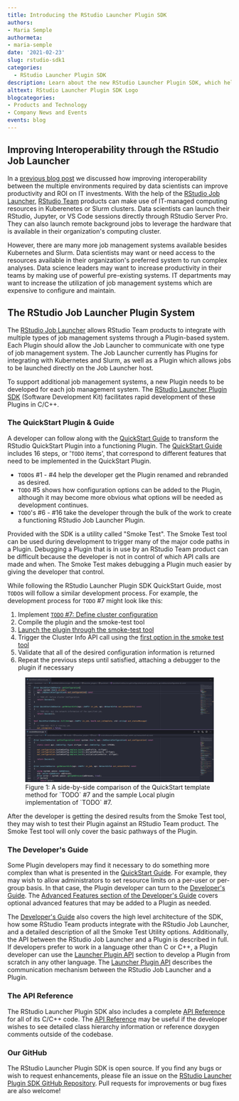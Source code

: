 ```yaml
---
title: Introducing the RStudio Launcher Plugin SDK
authors:
- Maria Semple
authormeta:
- maria-semple
date: '2021-02-23'
slug: rstudio-sdk1
categories:
  - RStudio Launcher Plugin SDK
description: Learn about the new RStudio Launcher Plugin SDK, which helps developers integrate their preferred Job Management System with RStudio Team products.
alttext: RStudio Launcher Plugin SDK Logo
blogcategories:
- Products and Technology
- Company News and Events
events: blog
---
```

## Improving Interoperability through the RStudio Job Launcher

In a <a href="https://blog.rstudio.com/2020/07/15/interoperability-maximize-analytic-investments/" target="_blank" rel="noopener noreferrer">previous blog post</a> we discussed how improving interoperability between the multiple environments required by data scientists can improve productivity and ROI on IT investments. With the help of the <a href="https://rstudio.com/resources/rstudioconf-2019/rstudio-job-launcher-changing-where-we-run-r-stuff/" target="_blank" rel="noopener noreferrer">RStudio Job Launcher</a>, <a href="https://rstudio.com/products/team/" target="_blank" rel="noopener noreferrer">RStudio Team</a> products can make use of IT-managed computing resources in Kuberenetes or Slurm clusters. Data scientists can launch their RStudio, Jupyter, or VS Code sessions directly through RStudio Server Pro. They can also launch remote background jobs to leverage the hardware that is available in their organization's computing cluster.

However, there are many more job management systems available besides Kubernetes and Slurm. Data scientists may want or need access to the resources available in their organization's preferred system to run complex analyses. Data science leaders may want to increase productivity in their teams by making use of powerful pre-existing systems. IT departments may want to increase the utilization of job management systems which are expensive to configure and maintain.

## The RStudio Job Launcher Plugin System

The <a href="https://rstudio.com/resources/rstudioconf-2019/rstudio-job-launcher-changing-where-we-run-r-stuff/" target="_blank" rel="noopener noreferrer">RStudio Job Launcher</a> allows RStudio Team products to integrate with multiple types of job management systems through a Plugin-based system. Each Plugin should allow the Job Launcher to communicate with one type of job management system. The Job Launcher currently has Plugins for integrating with Kubernetes and Slurm, as well as a Plugin which allows jobs to be launched directly on the Job Launcher host.

To support additional job management systems, a new Plugin needs to be developed for each job management system. The <a href="https://rstudio.com/products/launcher-plugin-sdk/" target="_blank" rel="noopener noreferrer">RStudio Launcher Plugin SDK</a> (Software Development Kit) facilitates rapid development of these Plugins in C/C++. 

### The QuickStart Plugin & Guide

A developer can follow along with the <a href="https://docs.rstudio.com/rlps/quickstart/" target="_blank" rel="noopener noreferrer">QuickStart Guide</a> to transform the RStudio QuickStart Plugin into a functioning Plugin. The <a href="https://docs.rstudio.com/rlps/quickstart/" target="_blank" rel="noopener noreferrer">QuickStart Guide</a> includes 16 steps, or '`TODO` items', that correspond to different features that need to be implemented in the QuickStart Plugin.

* `TODO`s #1 - #4 help the developer get the Plugin renamed and rebranded as desired. 
* `TODO` #5 shows how configuration options can be added to the Plugin, although it may become more obvious what options will be needed as development continues. 
* `TODO`'s #6 - #16 take the developer through the bulk of the work to create a functioning RStudio Job Launcher Plugin. 

Provided with the SDK is a utility called "Smoke Test". The Smoke Test tool can be used during development to trigger many of the major code paths in a Plugin. Debugging a Plugin that is in use by an RStudio Team product can be difficult because the developer is not in control of which API calls are made and when. The Smoke Test makes debugging a Plugin much easier by giving the developer that control.

While following the RStudio Launcher Plugin SDK QuickStart Guide, most `TODO`s will follow a similar development process. For example, the development process for `TODO` #7 might look like this:

1. Implement <a href="https://docs.rstudio.com/rlps/quickstart/todos.html#todo-7" target="_blank" rel="noopener noreferrer">`TODO` #7: Define cluster configuration</a>
2. Compile the plugin and the smoke-test tool
3. <a href="https://docs.rstudio.com/rlps/devguide/smoke-test.html#smoke-test-start" target="_blank" rel="noopener noreferrer">Launch the plugin through the smoke-test tool</a>
4. Trigger the Cluster Info API call using the <a href="https://docs.rstudio.com/rlps/devguide/smoke-test.html#st-menu-1" target="_blank" rel="noopener noreferrer">first option in the smoke test tool</a>
5. Validate that all of the desired configuration information is returned
6. Repeat the previous steps until satisfied, attaching a debugger to the plugin if necessary

<figure>
<img src="code-example.png" alt="A comparison of the same method in the QuickStart and Local Plugins">
<caption>
Figure 1: A side-by-side comparison of the QuickStart template method for `TODO` #7 and the sample Local plugin implementation of `TODO` #7.</caption>
</figure>

After the developer is getting the desired results from the Smoke Test tool, they may wish to test their Plugin against an RStudio Team product. The Smoke Test tool will only cover the basic pathways of the Plugin.

### The Developer's Guide

Some Plugin developers may find it necessary to do something more complex than what is presented in the <a href="https://docs.rstudio.com/rlps/quickstart/" target="_blank" rel="noopener noreferrer">QuickStart Guide</a>. For example, they may wish to allow administrators to set resource limits on a per-user or per-group basis. In that case, the Plugin developer can turn to the <a href="https://docs.rstudio.com/rlps/devguide" target="_blank" rel="noopener noreferrer">Developer's Guide</a>. The <a href="https://docs.rstudio.com/rlps/devguide/advanced-features.html" target="_blank" rel="noopener noreferrer">Advanced Features section of the Developer's Guide</a> covers optional advanced features that may be added to a Plugin as needed.

The <a href="https://docs.rstudio.com/rlps/devguide" target="_blank" rel="noopener noreferrer">Developer's Guide</a> also covers the high level architecture of the SDK, how some RStudio Team products integrate with the RStudio Job Launcher, and a detailed description of all the Smoke Test Utility options. Additionally, the API between the RStudio Job Launcher and a Plugin is described in full. If developers prefer to work in a language other than C or C++, a Plugin developer can use the <a href="https://docs.rstudio.com/rlps/devguide/pluginapi.html" target="_blank" rel="noopener noreferrer">Launcher Plugin API</a> section to develop a Plugin from scratch in any other language. The <a href="https://docs.rstudio.com/rlps/devguide/pluginapi.html" target="_blank" rel="noopener noreferrer">Launcher Plugin API</a> describes the communication mechanism between the RStudio Job Launcher and a Plugin.

### The API Reference

The RStudio Launcher Plugin SDK also includes a complete <a href="https://docs.rstudio.com/rlps/apiref/annotated.html" target="_blank" rel="noopener noreferrer">API Reference</a> for all of its C/C++ code. The <a href="https://docs.rstudio.com/rlps/apiref/annotated.html" target="_blank" rel="noopener noreferrer">API Reference</a> may be useful if the developer wishes to see detailed class hierarchy information or reference doxygen comments outside of the codebase.

### Our GitHub

The RStudio Launcher Plugin SDK is open source. If you find any bugs or wish to request enhancements, please file an issue on the <a href="https://github.com/rstudio/rstudio-launcher-plugin-sdk" target="_blank" rel="noopener noreferrer">RStudio Launcher Plugin SDK GitHub Repository</a>. Pull requests for improvements or bug fixes are also welcome!
